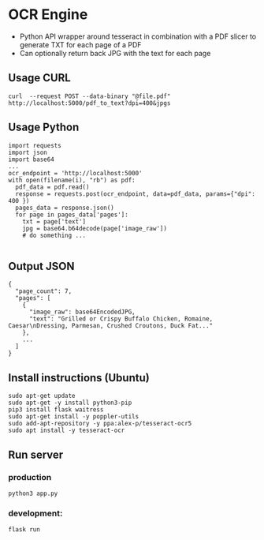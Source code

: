 # OCR Engine
- Python API wrapper around tesseract in combination with a PDF slicer to generate TXT for each page of a PDF
- Can optionally return back JPG with the text for each page

## Usage CURL
```
curl  --request POST --data-binary "@file.pdf" http://localhost:5000/pdf_to_text?dpi=400&jpgs 
```

## Usage Python
```
import requests
import json
import base64
...
ocr_endpoint = 'http://localhost:5000'
with open(filename(i), "rb") as pdf:
  pdf_data = pdf.read()
  response = requests.post(ocr_endpoint, data=pdf_data, params={"dpi": 400 })
  pages_data = response.json()
  for page in pages_data['pages']:
    txt = page['text']
    jpg = base64.b64decode(page['image_raw'])
    # do something ...
   
```

## Output JSON
```
{
  "page_count": 7,
  "pages": [
    {
      "image_raw": base64EncodedJPG,
      "text": "Grilled or Crispy Buffalo Chicken, Romaine, Caesar\nDressing, Parmesan, Crushed Croutons, Duck Fat..."
    },
    ...
  ]
}
```

## Install instructions (Ubuntu)
```
sudo apt-get update
sudo apt-get -y install python3-pip
pip3 install flask waitress
sudo apt-get install -y poppler-utils
sudo add-apt-repository -y ppa:alex-p/tesseract-ocr5
sudo apt install -y tesseract-ocr
```
## Run server
### production
```python3 app.py``` 
### development: 
```flask run```
